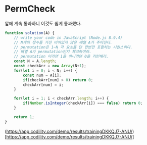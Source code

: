 # PermCheck

앞에 계속 통과하니 이것도 쉽게 통과했다.

```Javascript
function solution(A) {
    // write your code in JavaScript (Node.js 8.9.4)
    // N개의 정수를 가진 비어있지 않은 배열 A가 주어진다.
    // permutation은 1~N 각 요소를 단 한번만 포함하는 시퀀스이다.
    // 배열 A가 permutation인지 체크하여라.
    // permutation 이라면 1을 아니라면 0을 리턴해라.
    const N = A.length;
    const checkArr = new Array(N+1);
    for(let i = 0; i < N; i++) {
        const num = A[i];
        if(checkArr[num] > 0) return 0;
        checkArr[num] = i;
    }

    for(let i = 1; i < checkArr.length; i++) {
        if(Number.isInteger(checkArr[i]) === false) return 0;
    }

    return 1;
}
```

(https://app.codility.com/demo/results/trainingDKKQJ7-ANU/)[https://app.codility.com/demo/results/trainingDKKQJ7-ANU/]
